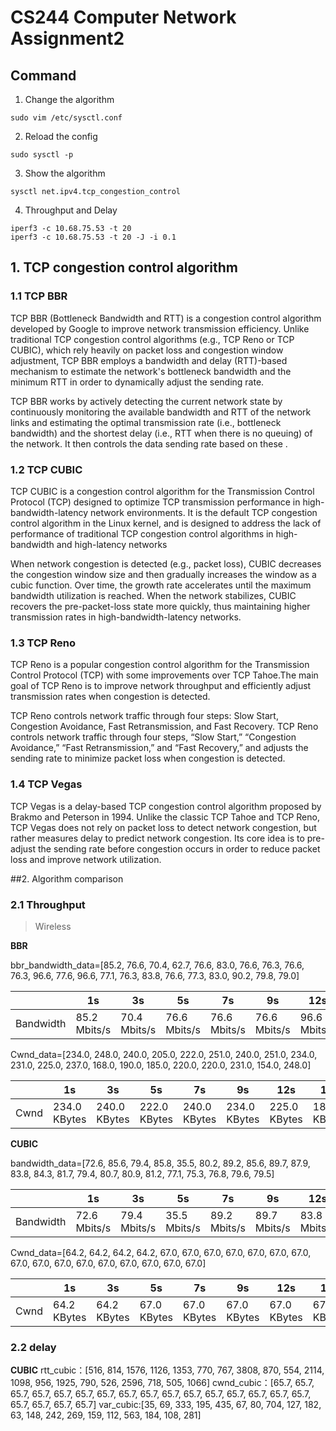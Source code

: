 # CS244 Computer Network Assignment2

## Command

1. Change the algorithm
```
sudo vim /etc/sysctl.conf
```

2. Reload the config
```
sudo sysctl -p
```

3. Show the algorithm
```
sysctl net.ipv4.tcp_congestion_control
```

4. Throughput and Delay
```
iperf3 -c 10.68.75.53 -t 20
iperf3 -c 10.68.75.53 -t 20 -J -i 0.1
```

## 1. TCP congestion control algorithm
### 1.1 TCP BBR
TCP BBR (Bottleneck Bandwidth and RTT) is a congestion control algorithm developed by Google to improve network transmission efficiency. Unlike traditional TCP congestion control algorithms (e.g., TCP Reno or TCP CUBIC), which rely heavily on packet loss and congestion window adjustment, TCP BBR employs a bandwidth and delay (RTT)-based mechanism to estimate the network's bottleneck bandwidth and the minimum RTT in order to dynamically adjust the sending rate.

TCP BBR works by actively detecting the current network state by continuously monitoring the available bandwidth and RTT of the network links and estimating the optimal transmission rate (i.e., bottleneck bandwidth) and the shortest delay (i.e., RTT when there is no queuing) of the network. It then controls the data sending rate based on these .

### 1.2 TCP CUBIC
TCP CUBIC is a congestion control algorithm for the Transmission Control Protocol (TCP) designed to optimize TCP transmission performance in high-bandwidth-latency network environments. It is the default TCP congestion control algorithm in the Linux kernel, and is designed to address the lack of performance of traditional TCP congestion control algorithms in high-bandwidth and high-latency networks

When network congestion is detected (e.g., packet loss), CUBIC decreases the congestion window size and then gradually increases the window as a cubic function. Over time, the growth rate accelerates until the maximum bandwidth utilization is reached. When the network stabilizes, CUBIC recovers the pre-packet-loss state more quickly, thus maintaining higher transmission rates in high-bandwidth-latency networks.

### 1.3 TCP Reno
TCP Reno is a popular congestion control algorithm for the Transmission Control Protocol (TCP) with some improvements over TCP Tahoe.The main goal of TCP Reno is to improve network throughput and efficiently adjust transmission rates when congestion is detected.

TCP Reno controls network traffic through four steps: Slow Start, Congestion Avoidance, Fast Retransmission, and Fast Recovery. TCP Reno controls network traffic through four steps, “Slow Start,” “Congestion Avoidance,” “Fast Retransmission,” and “Fast Recovery,” and adjusts the sending rate to minimize packet loss when congestion is detected.

### 1.4 TCP Vegas
TCP Vegas is a delay-based TCP congestion control algorithm proposed by Brakmo and Peterson in 1994. Unlike the classic TCP Tahoe and TCP Reno, TCP Vegas does not rely on packet loss to detect network congestion, but rather measures delay to predict network congestion. Its core idea is to pre-adjust the sending rate before congestion occurs in order to reduce packet loss and improve network utilization.

##2. Algorithm comparison

### 2.1 Throughput
> Wireless

**BBR**

bbr_bandwidth_data=[85.2, 76.6, 70.4, 62.7, 76.6, 83.0, 76.6, 76.3, 76.6, 76.3, 96.6, 77.6, 96.6, 77.1, 76.3, 83.8, 76.6, 77.3, 83.0, 90.2, 79.8, 79.0]

|  | 1s | 3s | 5s | 7s | 9s | 12s | 15s | 20s | AVG |
| --- | --- | --- | --- | --- | --- | --- | --- | --- | --- |
| Bandwidth | 85.2 Mbits/s | 70.4 Mbits/s | 76.6 Mbits/s | 76.6 Mbits/s | 76.6 Mbits/s | 96.6 Mbits/s | 76.3 Mbits/s | 90.2 Mbits/s |79.8 Mbits/s |

Cwnd_data=[234.0, 248.0, 240.0, 205.0, 222.0, 251.0, 240.0, 251.0, 234.0, 231.0, 225.0, 237.0, 168.0, 190.0, 185.0, 220.0, 220.0, 231.0, 154.0, 248.0]

|  | 1s | 3s | 5s | 7s | 9s | 12s | 15s | 20s  |
| --- | --- | --- | --- | --- | --- | --- | --- | --- |
| Cwnd | 234.0 KBytes | 240.0 KBytes | 222.0 KBytes | 240.0 KBytes | 234.0 KBytes | 225.0 KBytes | 185.0 KBytes | 248.0 KBytes 

**CUBIC**

bandwidth_data=[72.6, 85.6, 79.4, 85.8, 35.5, 80.2, 89.2, 85.6, 89.7, 87.9, 83.8, 84.3, 81.7, 79.4, 80.7, 80.9, 81.2, 77.1, 75.3, 76.8, 79.6, 79.5]

|  | 1s | 3s | 5s | 7s | 9s | 12s | 15s | 20s | AVG |
| --- | --- | --- | --- | --- | --- | --- | --- | --- | --- |
| Bandwidth | 72.6 Mbits/s | 79.4 Mbits/s | 35.5 Mbits/s | 89.2 Mbits/s | 89.7 Mbits/s | 83.8 Mbits/s | 80.7 Mbits/s | 76.8 Mbits/s |79.6 Mbits/s |

Cwnd_data=[64.2, 64.2, 64.2, 64.2, 67.0, 67.0, 67.0, 67.0, 67.0, 67.0, 67.0, 67.0, 67.0, 67.0, 67.0, 67.0, 67.0, 67.0, 67.0, 67.0]

|  | 1s | 3s | 5s | 7s | 9s | 12s | 15s | 20s  |
| --- | --- | --- | --- | --- | --- | --- | --- | --- |
| Cwnd | 64.2 KBytes | 64.2 KBytes | 67.0 KBytes | 67.0 KBytes | 67.0 KBytes | 67.0 KBytes | 67.0 KBytes | 67.0 KBytes

### 2.2 delay



**CUBIC**
rtt_cubic：[516, 814, 1576, 1126, 1353, 770, 767, 3808, 870, 554, 2114, 1098, 956, 1925, 790, 526, 2596, 718, 505, 1066]
cwnd_cubic：[65.7, 65.7, 65.7, 65.7, 65.7, 65.7, 65.7, 65.7, 65.7, 65.7, 65.7, 65.7, 65.7, 65.7, 65.7, 65.7, 65.7, 65.7, 65.7, 65.7]
var_cubic:[35, 69, 333, 195, 435, 67, 80, 704, 127, 182, 63, 148, 242, 269, 159, 112, 563, 184, 108, 281]


